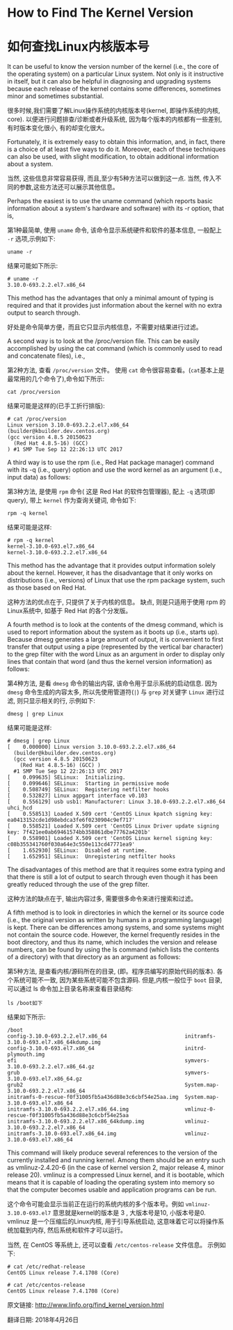# How to Find The Kernel Version

# 如何查找Linux内核版本号

It can be useful to know the version number of the kernel (i.e., the core of the operating system) on a particular Linux system. Not only is it instructive in itself, but it can also be helpful in diagnosing and upgrading systems because each release of the kernel contains some differences, sometimes minor and sometimes substantial.

很多时候,我们需要了解Linux操作系统的内核版本号(kernel, 即操作系统的内核, core). 以便进行问题排查/诊断或者升级系统, 因为每个版本的内核都有一些差别, 有时版本变化很小, 有的却变化很大。

Fortunately, it is extremely easy to obtain this information, and, in fact, there is a choice of at least five ways to do it. Moreover, each of these techniques can also be used, with slight modification, to obtain additional information about a system.

当然, 这些信息非常容易获得, 而且,至少有5种方法可以做到这一点. 当然, 传入不同的参数,这些方法还可以展示其他信息。

Perhaps the easiest is to use the uname command (which reports basic information about a system's hardware and software) with its -r option, that is,

第1种最简单, 使用 `uname` 命令, 该命令显示系统硬件和软件的基本信息, 一般配上 `-r` 选项,示例如下:

```
uname -r
```

结果可能如下所示:

```
# uname -r
3.10.0-693.2.2.el7.x86_64
```



This method has the advantages that only a minimal amount of typing is required and that it provides just information about the kernel with no extra output to search through.

好处是命令简单方便，而且它只显示内核信息，不需要对结果进行过滤。


A second way is to look at the /proc/version file. This can be easily accomplished by using the cat command (which is commonly used to read and concatenate files), i.e.,

第2种方法, 查看 `/proc/version` 文件。 使用 `cat` 命令很容易查看。(`cat`基本上是最常用的几个命令了),命令如下所示:

```
cat /proc/version
```

结果可能是这样的(已手工折行排版):


```
# cat /proc/version
Linux version 3.10.0-693.2.2.el7.x86_64 
(builder@kbuilder.dev.centos.org) 
(gcc version 4.8.5 20150623 
  (Red Hat 4.8.5-16) (GCC) 
) #1 SMP Tue Sep 12 22:26:13 UTC 2017
```



A third way is to use the rpm (i.e., Red Hat package manager) command with its -q (i.e., query) option and use the word kernel as an argument (i.e., input data) as follows:

第3种方法, 是使用 `rpm` 命令( 这是 Red Hat 的软件包管理器), 配上 `-q` 选项(即query), 带上 `kernel` 作为查询关键词, 命令如下:

```
rpm -q kernel
```

结果可能是这样:

```
# rpm -q kernel
kernel-3.10.0-693.el7.x86_64
kernel-3.10.0-693.2.2.el7.x86_64
```


This method has the advantage that it provides output information solely about the kernel. However, it has the disadvantage that it only works on distributions (i.e., versions) of Linux that use the rpm package system, such as those based on Red Hat.

这种方法的优点在于, 只提供了关于内核的信息。 缺点, 则是只适用于使用 rpm 的Linux系统中, 如基于 Red Hat 的各个分发版。

A fourth method is to look at the contents of the dmesg command, which is used to report information about the system as it boots up (i.e., starts up). Because dmesg generates a large amount of output, it is convenient to first transfer that output using a pipe (represented by the vertical bar character) to the grep filter with the word Linux as an argument in order to display only lines that contain that word (and thus the kernel version information) as follows:

第4种方法, 是看 `dmesg` 命令的输出内容, 该命令用于显示系统的启动信息. 因为 `dmesg` 命令生成的内容太多, 所以先使用管道符(`|`) 与 `grep` 对关键字 `Linux` 进行过滤, 则只显示相关的行, 示例如下:

```
dmesg | grep Linux
```

结果可能是这样:

```
# dmesg | grep Linux
[    0.000000] Linux version 3.10.0-693.2.2.el7.x86_64
  (builder@kbuilder.dev.centos.org) 
  (gcc version 4.8.5 20150623 
    (Red Hat 4.8.5-16) (GCC) ) 
  #1 SMP Tue Sep 12 22:26:13 UTC 2017
[    0.099635] SELinux:  Initializing.
[    0.099646] SELinux:  Starting in permissive mode
[    0.508749] SELinux:  Registering netfilter hooks
[    0.532827] Linux agpgart interface v0.103
[    0.556129] usb usb1: Manufacturer: Linux 3.10.0-693.2.2.el7.x86_64 uhci_hcd
[    0.558513] Loaded X.509 cert 'CentOS Linux kpatch signing key: ea0413152cde1d98ebdca3fe6f0230904c9ef717'
[    0.558521] Loaded X.509 cert 'CentOS Linux Driver update signing key: 7f421ee0ab69461574bb358861dbe77762a4201b'
[    0.558901] Loaded X.509 cert 'CentOS Linux kernel signing key: c08b355341760f030a64e3c550e113cd47771ea9'
[    1.652930] SELinux:  Disabled at runtime.
[    1.652951] SELinux:  Unregistering netfilter hooks
```



The disadvantages of this method are that it requires some extra typing and that there is still a lot of output to search through even though it has been greatly reduced through the use of the grep filter.

这种方法的缺点在于, 输出内容过多, 需要很多命令来进行搜索和过滤。

A fifth method is to look in directories in which the kernel or its source code (i.e., the original version as written by humans in a programming language) is kept. There can be differences among systems, and some systems might not contain the source code. However, the kernel frequently resides in the boot directory, and thus its name, which includes the version and release numbers, can be found by using the ls command (which lists the contents of a directory) with that directory as an argument as follows:

第5种方法, 是查看内核/源码所在的目录, (即。程序员编写的原始代码的版本). 各个系统可能不一致, 因为某些系统可能不包含源码. 但是,内核一般位于 `boot` 目录, 可以通过 ls 命令加上目录名称来查看目录结构:

```
ls /boot如下
```

结果如下所示:

```
/boot
config-3.10.0-693.2.2.el7.x86_64                         initramfs-3.10.0-693.el7.x86_64kdump.img
config-3.10.0-693.el7.x86_64                             initrd-plymouth.img
efi                                                      symvers-3.10.0-693.2.2.el7.x86_64.gz
grub                                                     symvers-3.10.0-693.el7.x86_64.gz
grub2                                                    System.map-3.10.0-693.2.2.el7.x86_64
initramfs-0-rescue-f0f31005fb5a436d88e3c6cbf54e25aa.img  System.map-3.10.0-693.el7.x86_64
initramfs-3.10.0-693.2.2.el7.x86_64.img                  vmlinuz-0-rescue-f0f31005fb5a436d88e3c6cbf54e25aa
initramfs-3.10.0-693.2.2.el7.x86_64kdump.img             vmlinuz-3.10.0-693.2.2.el7.x86_64
initramfs-3.10.0-693.el7.x86_64.img                      vmlinuz-3.10.0-693.el7.x86_64
```



This command will likely produce several references to the version of the currently installed and running kernel. Among them should be an entry such as vmlinuz-2.4.20-6 (in the case of kernel version 2, major release 4, minor release 20). vmlinuz is a compressed Linux kernel, and it is bootable, which means that it is capable of loading the operating system into memory so that the computer becomes usable and application programs can be run.

这个命令可能会显示当前正在运行的系统内核的多个版本号。例如 `vmlinuz-3.10.0-693.el7` 意思就是kernel的版本是 3 , 大版本号是10, 小版本号是0. vmlinuz 是一个压缩后的Linux内核, 用于引导系统启动, 这意味着它可以将操作系统加载到内存, 然后系统和软件才可以运行。


当然, 在 CentOS 等系统上, 还可以查看 `/etc/centos-release` 文件信息。 示例如下:

```
# cat /etc/redhat-release 
CentOS Linux release 7.4.1708 (Core) 

# cat /etc/centos-release
CentOS Linux release 7.4.1708 (Core) 
```


原文链接: <http://www.linfo.org/find_kernel_version.html>

翻译日期: 2018年4月26日


